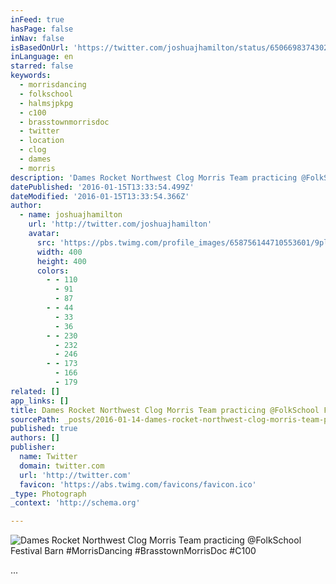 ```yaml
---
inFeed: true
hasPage: false
inNav: false
isBasedOnUrl: 'https://twitter.com/joshuajhamilton/status/650669837430202368'
inLanguage: en
starred: false
keywords:
  - morrisdancing
  - folkschool
  - halmsjpkpg
  - c100
  - brasstownmorrisdoc
  - twitter
  - location
  - clog
  - dames
  - morris
description: 'Dames Rocket Northwest Clog Morris Team practicing @FolkSchool Festival Barn #MorrisDancing #BrasstownMorrisDoc #C100'
datePublished: '2016-01-15T13:33:54.499Z'
dateModified: '2016-01-15T13:33:54.366Z'
author:
  - name: joshuajhamilton
    url: 'http://twitter.com/joshuajhamilton'
    avatar:
      src: 'https://pbs.twimg.com/profile_images/658756144710553601/9pl9pJ-B_400x400.jpg'
      width: 400
      height: 400
      colors:
        - - 110
          - 91
          - 87
        - - 44
          - 33
          - 36
        - - 230
          - 232
          - 246
        - - 173
          - 166
          - 179
related: []
app_links: []
title: Dames Rocket Northwest Clog Morris Team practicing @FolkSchool Festival Barn
sourcePath: _posts/2016-01-14-dames-rocket-northwest-clog-morris-team-practicing-folkscho.md
published: true
authors: []
publisher:
  name: Twitter
  domain: twitter.com
  url: 'http://twitter.com'
  favicon: 'https://abs.twimg.com/favicons/favicon.ico'
_type: Photograph
_context: 'http://schema.org'

---
```

![Dames Rocket Northwest Clog Morris Team practicing @FolkSchool Festival Barn #MorrisDancing #BrasstownMorrisDoc #C100](https://s3-us-west-2.amazonaws.com/the-grid-img/p/6d7406ea021a9e9c42a2cd26d187d42b6d45b451.jpg)

...